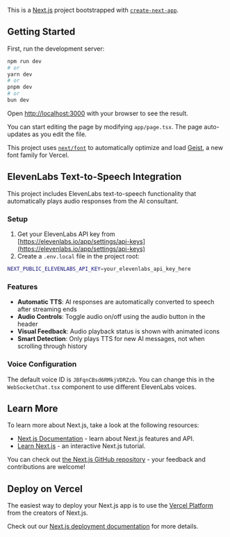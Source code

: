 This is a [Next.js](https://nextjs.org) project bootstrapped with [`create-next-app`](https://nextjs.org/docs/app/api-reference/cli/create-next-app).

## Getting Started

First, run the development server:

```bash
npm run dev
# or
yarn dev
# or
pnpm dev
# or
bun dev
```

Open [http://localhost:3000](http://localhost:3000) with your browser to see the result.

You can start editing the page by modifying `app/page.tsx`. The page auto-updates as you edit the file.

This project uses [`next/font`](https://nextjs.org/docs/app/building-your-application/optimizing/fonts) to automatically optimize and load [Geist](https://vercel.com/font), a new font family for Vercel.

## ElevenLabs Text-to-Speech Integration

This project includes ElevenLabs text-to-speech functionality that automatically plays audio responses from the AI consultant.

### Setup

1. Get your ElevenLabs API key from [https://elevenlabs.io/app/settings/api-keys](https://elevenlabs.io/app/settings/api-keys)
2. Create a `.env.local` file in the project root:

```bash
NEXT_PUBLIC_ELEVENLABS_API_KEY=your_elevenlabs_api_key_here
```

### Features

- **Automatic TTS**: AI responses are automatically converted to speech after streaming ends
- **Audio Controls**: Toggle audio on/off using the audio button in the header
- **Visual Feedback**: Audio playback status is shown with animated icons
- **Smart Detection**: Only plays TTS for new AI messages, not when scrolling through history

### Voice Configuration

The default voice ID is `JBFqnCBsd6RMkjVDRZzb`. You can change this in the `WebSocketChat.tsx` component to use different ElevenLabs voices.

## Learn More

To learn more about Next.js, take a look at the following resources:

- [Next.js Documentation](https://nextjs.org/docs) - learn about Next.js features and API.
- [Learn Next.js](https://nextjs.org/learn) - an interactive Next.js tutorial.

You can check out [the Next.js GitHub repository](https://github.com/vercel/next.js) - your feedback and contributions are welcome!

## Deploy on Vercel

The easiest way to deploy your Next.js app is to use the [Vercel Platform](https://vercel.com/new?utm_medium=default-template&filter=next.js&utm_source=create-next-app&utm_campaign=create-next-app-readme) from the creators of Next.js.

Check out our [Next.js deployment documentation](https://nextjs.org/docs/app/building-your-application/deploying) for more details.
